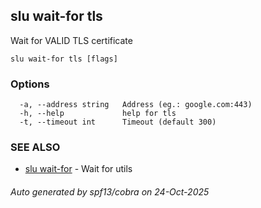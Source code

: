 ## slu wait-for tls

Wait for VALID TLS certificate

```
slu wait-for tls [flags]
```

### Options

```
  -a, --address string   Address (eg.: google.com:443)
  -h, --help             help for tls
  -t, --timeout int      Timeout (default 300)
```

### SEE ALSO

* [slu wait-for](slu_wait-for.md)	 - Wait for utils

###### Auto generated by spf13/cobra on 24-Oct-2025
